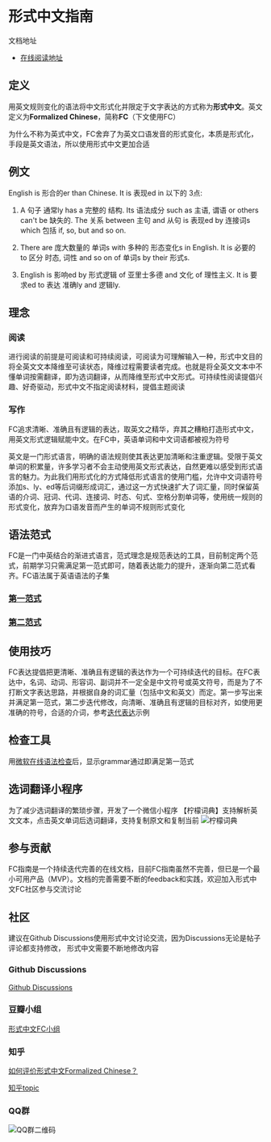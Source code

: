 # 形式中文指南
文档地址
- [在线阅读地址](https://ishare20.github.io/formalizedChinese/)

## 定义
用英文规则变化的语法将中文形式化并限定于文字表达的方式称为**形式中文**。英文定义为**Formalized Chinese**，简称**FC**（下文使用FC）

为什么不称为英式中文，FC舍弃了为英文口语发音的形式变化，本质是形式化，手段是英文语法，所以使用形式中文更加合适

## 例文

English is 形合的er than Chinese. It is 表现ed in 以下的 3点:

1. A 句子 通常ly has a 完整的 结构. Its 语法成分 such as 主语, 谓语 or others can't be 缺失的. The 关系 between 主句 and 从句 is 表现ed by 连接词s which 包括 if, so, but and so on.

2. There are 庞大数量的 单词s with 多种的 形态变化s in English. It is 必要的 to 区分 时态, 词性 and so on of 单词s by their 形式s.

3. English is 影响ed by 形式逻辑 of 亚里士多德 and 文化 of 理性主义. It is 要求ed to 表达 准确ly and 逻辑ly.


## 理念

### 阅读
进行阅读的前提是可阅读和可持续阅读，可阅读为可理解输入一种，形式中文目的将全英文文本降维至可读状态，降维过程需要读者完成。也就是将全英文文本中不懂单词按需翻译，即为选词翻译，从而降维至形式中文形式。可持续性阅读提倡兴趣、好奇驱动，形式中文不指定阅读材料，提倡主题阅读

### 写作
 
FC追求清晰、准确且有逻辑的表达，取英文之精华，弃其之糟粕打造形式中文，用英文形式逻辑赋能中文。在FC中，英语单词和中文词语都被视为符号

英文是一门形式语言，明确的语法规则使其表达更加清晰和注重逻辑。受限于英文单词的积累量，许多学习者不会主动使用英文形式表达，自然更难以感受到形式语言的魅力。为此我们用形式化的方式降低形式语言的使用门槛，允许中文词语符号添加s、ly、ed等后词缀形成词汇，通过这一方式快速扩大了词汇量，同时保留英语的介词、冠词、代词、连接词、时态、句式、空格分割单词等，使用统一规则的形式变化，放弃为口语发音而产生的单词不规则形式变化


## 语法范式
FC是一门中英结合的渐进式语言，范式理念是规范表达的工具，目前制定两个范式，前期学习只需满足第一范式即可，随着表达能力的提升，逐渐向第二范式看齐。FC语法属于英语语法的子集
### [第一范式](1nf)
### [第二范式](2nf)

## 使用技巧
FC表达提倡把更清晰、准确且有逻辑的表达作为一个可持续迭代的目标。在FC表达中，名词、动词、形容词、副词并不一定全是中文符号或英文符号，而是为了不打断文字表达思路，并根据自身的词汇量（包括中文和英文）而定。第一步写出来并满足第一范式，第二步迭代修改，向清晰、准确且有逻辑的目标对齐，如使用更准确的符号，合适的介词，参考[迭代表达](iteration)示例

## 检查工具
用[微软在线语法检查](https://www.microsoft.com/zh-cn/microsoft-365/microsoft-editor/grammar-checker)后，显示grammar通过即满足第一范式

## 选词翻译小程序
为了减少选词翻译的繁琐步骤，开发了一个微信小程序 【柠檬词典】支持解析英文文本，点击英文单词后选词翻译，支持复制原文和复制当前
![柠檬词典](https://ishare20.github.io/formalizedChinese/img/translate_fc.png)

## 参与贡献
FC指南是一个持续迭代完善的在线文档，目前FC指南虽然不完善，但已是一个最小可用产品（MVP）。文档的完善需要不断的feedback和实践，欢迎加入形式中文FC社区参与交流讨论

## 社区
建议在Github Discussions使用形式中文讨论交流，因为Discussions无论是帖子评论都支持修改，
形式中文需要不断地修改内容

### Github Discussions
[Github Discussions](https://github.com/ishare20/formalizedChinese/discussions)

### 豆瓣小组
[形式中文FC小组](https://www.douban.com/group/737565/)

### 知乎
[如何评价形式中文Formalized Chinese？](https://www.zhihu.com/question/603631263)

[知乎topic](https://www.zhihu.com/topic/27621672/hot)

### QQ群
![QQ群二维码](https://ishare20.github.io/formalizedChinese/img/qqgroup.png)

